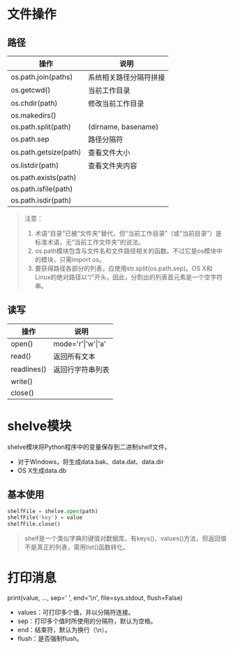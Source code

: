 # 文件操作

## 路径

| 操作                  | 说明                   |
| --------------------- | ---------------------- |
| os.path.join(paths)   | 系统相关路径分隔符拼接 |
| os.getcwd()           | 当前工作目录           |
| os.chdir(path)        | 修改当前工作目录       |
| os.makedirs()         |                        |
| os.path.split(path)   | (dirname, basename)    |
| os.path.sep           | 路径分隔符             |
| os.path.getsize(path) | 查看文件大小           |
| os.listdir(path)      | 查看文件夹内容         |
| os.path.exists(path)  |                        |
| os.path.isfile(path)  |                        |
| os.path.isdir(path)   |                        |

> 注意：
>
> 1. 术语“目录”已被“文件夹”替代，但“当前工作目录”（或“当前目录”）是标准术语，无“当前工作文件夹”的说法。
> 2. os.path模块包含与文件名和文件路径相关的函数。不过它是os模块中的模块，只需import os。
> 3. 要获得路径各部分的列表，应使用str.split(os.path.sep)。OS X和Linux的绝对路径以“/”开头，因此，分割出的列表首元素是一个空字符串。

## 读写

| 操作        | 说明               |
| ----------- | ------------------ |
| open()      | mode='r'\|'w'\|'a' |
| read()      | 返回所有文本       |
| readlines() | 返回行字符串列表   |
| write()     |                    |
| close()     |                    |

# shelve模块

shelve模块将Python程序中的变量保存到二进制shelf文件。

* 对于Windows，将生成data.bak、data.dat、data.dir
* OS X生成data.db

## 基本使用

```python
shelfFile = shelve.open(path)
shelfFile('key') = value
shelfFile.close()
```

> shelf是一个类似字典的键值对数据库，有keys()、values()方法，但返回值不是真正的列表，需用list()函数转化。

# 打印消息

print(value, ..., sep=' ', end='\n', file=sys.stdout, flush=False)

* values：可打印多个值，并以分隔符连接。
* sep：打印多个值时所使用的分隔符，默认为空格。
* end：结束符，默认为换行（\n）。
* flush：是否强制flush。

